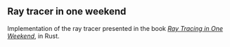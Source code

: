 ## Ray tracer in one weekend

Implementation of the ray tracer presented in the book [_Ray Tracing in One Weekend_](https://raytracing.github.io/books/RayTracingInOneWeekend.html), in Rust.
